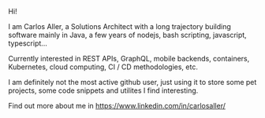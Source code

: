 <!---
caller79/caller79 is a ✨ special ✨ repository because its `README.md` (this file) appears on your GitHub profile.
You can click the Preview link to take a look at your changes.
--->

Hi!

I am Carlos Aller, a Solutions Architect with a long trajectory building software mainly in Java, a few years of nodejs, bash scripting, javascript, typescript...  

Currently interested in REST APIs, GraphQL, mobile backends, containers, Kubernetes, cloud computing, CI / CD methodologies, etc.

I am definitely not the most active github user, just using it to store some pet projects, some code snippets and utilites I find interesting. 

Find out more about me in https://www.linkedin.com/in/carlosaller/
